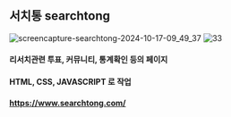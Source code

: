 ## 서치통 searchtong

![screencapture-searchtong-2024-10-17-09_49_37](https://github.com/user-attachments/assets/26c2ed22-3353-4d32-8b8a-e7a8f6c6fa53)
![33](https://github.com/user-attachments/assets/a2d0a8d0-d3c9-499e-b74b-1bb48ae1d603)



#### 리서치관련 투표, 커뮤니티, 통계확인 등의 페이지
#### HTML, CSS, JAVASCRIPT 로 작업

#### https://www.searchtong.com/
